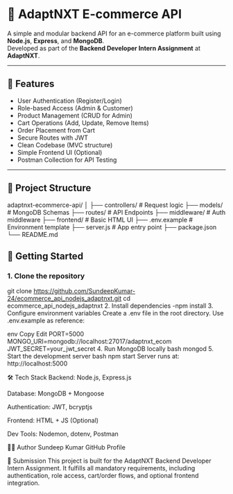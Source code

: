 # 🛒 AdaptNXT E-commerce API

A simple and modular backend API for an e-commerce platform built using **Node.js**, **Express**, and **MongoDB**.  
Developed as part of the **Backend Developer Intern Assignment** at **AdaptNXT**.

---

## 🔧 Features

-  User Authentication (Register/Login)
-  Role-based Access (Admin & Customer)
-  Product Management (CRUD for Admin)
-  Cart Operations (Add, Update, Remove Items)
-  Order Placement from Cart
-  Secure Routes with JWT
-  Clean Codebase (MVC structure)
-  Simple Frontend UI (Optional)
-  Postman Collection for API Testing

---

## 📁 Project Structure

adaptnxt-ecommerce-api/
│
├── controllers/ # Request logic
├── models/ # MongoDB Schemas
├── routes/ # API Endpoints
├── middleware/ # Auth middleware
├── frontend/ # Basic HTML UI
├── .env.example # Environment template
├── server.js # App entry point
├── package.json
└── README.md


## 🚀 Getting Started

### 1. Clone the repository


git clone https://github.com/SundeepKumar-24/ecommerce_api_nodejs_adaptnxt.git
cd ecommerce_api_nodejs_adaptnxt
2. Install dependencies -npm install
3. Configure environment variables
Create a .env file in the root directory.
Use .env.example as reference:

env
Copy
Edit
PORT=5000
MONGO_URI=mongodb://localhost:27017/adaptnxt_ecom
JWT_SECRET=your_jwt_secret
4. Run MongoDB locally
bash
mongod
5. Start the development server
bash
npm start
Server runs at: http://localhost:5000

🛠 Tech Stack
Backend: Node.js, Express.js

Database: MongoDB + Mongoose

Authentication: JWT, bcryptjs

Frontend: HTML + JS (Optional)

Dev Tools: Nodemon, dotenv, Postman

👨‍💻 Author
Sundeep Kumar
GitHub Profile

📢 Submission
This project is built for the AdaptNXT Backend Developer Intern Assignment.
It fulfills all mandatory requirements, including authentication, role access, cart/order flows, and optional frontend integration.
